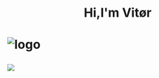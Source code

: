  <h1 align="center">Hi,I'm Vitør <h1>
 
![logo](https://giffiles.alphacoders.com/200/200034.gif)


<a href="https://github.com/VitorNextren">
<img align="center" src="https://github-readme-stats.vercel.app/api?username=VitorNextren&theme=dark&hide_langs_below=1" />
</a>
